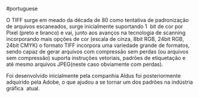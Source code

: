 #portuguese 

O TIFF surge em meado da década de 80 como tentativa de padronização de arquivos escaneados, surge inicialmente suportando 1  bit de cor por Pixel (preto e branco) e vai, junto aos avanços na tecnologia de scanning incorporando mais opções de cor (escala de cinza, 8bit RGB, 24bit RGB, 24bit CMYK) o formato TIFF incorpora uma variedade grande de formatos, sendo capaz de gerar arquivos com compressão sem perdas (ou arquivos sem compressão) suporta instruções vetoriais, padrões de etiquetação e até mesmo arquivos JPEG(neste caso obviamente com perdas).

Foi desenvolvido inicialmente pela companhia Aldus foi posteriormente adquirido pela Adobe, o que ajudou a se tornar um dos padrões na indústria gráfica  atual.